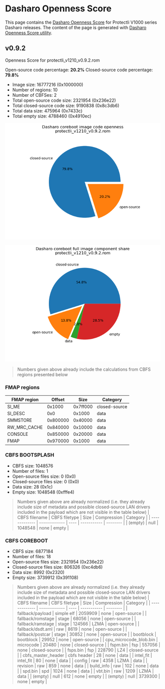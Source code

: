 # Dasharo Openness Score

This page contains the [Dasharo Openness
Score](../../glossary.md#dasharo-openness-score) for Protectli V1000 series
Dasharo releases. The content of the page is generated with [Dasharo Openness
Score utility](https://github.com/Dasharo/Openness-Score).

## v0.9.2

Openness Score for protectli_v1210_v0.9.2.rom

Open-source code percentage: **20.2%**
Closed-source code percentage: **79.8%**

* Image size: 16777216 (0x1000000)
* Number of regions: 10
* Number of CBFSes: 2
* Total open-source code size: 2321954 (0x236e22)
* Total closed-source code size: 9190838 (0x8c3db6)
* Total data size: 475964 (0x7433c)
* Total empty size: 4788460 (0x4910ec)

![](protectli_v1210_v0.9.2.rom_openness_chart.png)

![](protectli_v1210_v0.9.2.rom_openness_chart_full_image.png)

> Numbers given above already include the calculations from CBFS regions
> presented below
>
### FMAP regions

| FMAP region | Offset | Size | Category |
| ----------- | ------ | ---- | -------- |
| SI_ME | 0x1000 | 0x7ff000 | closed-source |
| SI_DESC | 0x0 | 0x1000 | data |
| SMMSTORE | 0x800000 | 0x40000 | data |
| RW_MRC_CACHE | 0x840000 | 0x10000 | data |
| CONSOLE | 0x850000 | 0x20000 | data |
| FMAP | 0x970000 | 0x1000 | data |

### CBFS BOOTSPLASH

* CBFS size: 1048576
* Number of files: 1
* Open-source files size: 0 (0x0)
* Closed-source files size: 0 (0x0)
* Data size: 28 (0x1c)
* Empty size: 1048548 (0xfffe4)

> Numbers given above are already normalized (i.e. they already include size
> of metadata and possible closed-source LAN drivers included in the payload
 > which are not visible in the table below)
| CBFS filename | CBFS filetype | Size | Compression | Category |
| ------------- | ------------- | ---- | ----------- | -------- |
| (empty) | null | 1048548 | none | empty |

### CBFS COREBOOT

* CBFS size: 6877184
* Number of files: 18
* Open-source files size: 2321954 (0x236e22)
* Closed-source files size: 806326 (0xc4db6)
* Data size: 8992 (0x2320)
* Empty size: 3739912 (0x391108)

> Numbers given above are already normalized (i.e. they already include size
> of metadata and possible closed-source LAN drivers included in the payload
 > which are not visible in the table below)
| CBFS filename | CBFS filetype | Size | Compression | Category |
| ------------- | ------------- | ---- | ----------- | -------- |
| fallback/payload | simple elf | 2059909 | none | open-source |
| fallback/romstage | stage | 68056 | none | open-source |
| fallback/ramstage | stage | 124566 | LZMA | open-source |
| fallback/dsdt.aml | raw | 8619 | none | open-source |
| fallback/postcar | stage | 30852 | none | open-source |
| bootblock | bootblock | 29952 | none | open-source |
| cpu_microcode_blob.bin | microcode | 20480 | none | closed-source |
| fspm.bin | fsp | 557056 | none | closed-source |
| fsps.bin | fsp | 228790 | LZ4 | closed-source |
| cbfs_master_header | cbfs header | 28 | none | data |
| intel_fit | intel_fit | 80 | none | data |
| config | raw | 4358 | LZMA | data |
| revision | raw | 859 | none | data |
| build_info | raw | 102 | none | data |
| spd.bin | spd | 1024 | none | data |
| vbt.bin | raw | 1209 | LZMA | data |
| (empty) | null | 612 | none | empty |
| (empty) | null | 3739300 | none | empty |
